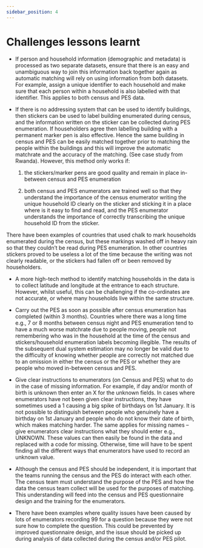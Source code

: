 ```yaml
---
sidebar_position: 4
---
```


# Challenges lessons learnt

* If person and household information (demographic and metadata) is processed as two separate datasets, ensure that there is an easy and unambiguous way to join this information back together again as automatic matching will rely on using information from both datasets. For example, assign a unique identifier to each household and make sure that each person within a household is also labelled with that identifier. This applies to both census and PES data.

* If there is no addressing system that can be used to identify buildings, then stickers can be used to label building enumerated during census, and the information written on the sticker can be collected during PES enumeration. If householders agree then labelling building with a permanent marker pen is also effective. Hence the same building in census and PES can be easily matched together prior to matching the people within the buildings and this will improve the automatic matchrate and the accuracy of the matching. (See case study from Rwanda). However, this method only works if:

    1) the stickers/marker pens are good quality and remain in place in-between census and PES enumeration

    2) both census and PES enumerators are trained well so that they understand the importance of the census enumerator writing the unique household ID clearly on the sticker and sticking it in a place where is it easy to find and read, and the PES enumerator understands the importance of correctly transcribing the unique household ID from the sticker.

There have been examples of countries that used chalk to mark households enumerated during the census, but these markings washed off in heavy rain so that they couldn’t be read during PES enumeration. In other countries stickers proved to be useless a lot of the time because the writing was not clearly readable, or the stickers had fallen off or been removed by householders.

* A more high-tech method to identify matching households in the data is to collect latitude and longitude at the entrance to each structure. However, whilst useful, this can be challenging if the co-ordinates are not accurate, or where many households live within the same structure.

* Carry out the PES as soon as possible after census enumeration has completed (within 3 months). Countries where there was a long time e.g., 7 or 8 months between census night and PES enumeration tend to have a much worse matchrate due to people moving, people not remembering who was in the household at the time of the census and stickers/household enumeration labels becoming illegible. The results of the subsequent dual system estimation may no longer be valid due to the difficulty of knowing whether people are correctly not matched due to an omission in either the census or the PES or whether they are people who moved in-between census and PES.

* Give clear instructions to enumerators (on Census and PES) what to do in the case of missing information. For example, if day and/or month of birth is unknown then enter an X for the unknown fields. In cases where enumerators have not been given clear instructions, they have sometimes used a 1 causing a big spike of birthdays on 1st January. It is not possible to distinguish between people who genuinely have a birthday on 1st January and people who do not know their date of birth, which makes matching harder. The same applies for missing names – give enumerators clear instructions what they should enter e.g., UNKNOWN. These values can then easily be found in the data and replaced with a code for missing. Otherwise, time will have to be spent finding all the different ways that enumerators have used to record an unknown value.

* Although the census and PES should be independent, it is important that the teams running the census and the PES do interact with each other. The census team must understand the purpose of the PES and how the data the census team collect will be used for the purposes of matching. This understanding will feed into the census and PES questionnaire design and the training for the enumerators.

* There have been examples where quality issues have been caused by lots of enumerators recording 99 for a question because they were not sure how to complete the question. This could be prevented by improved questionnaire design, and the issue should be picked up during analysis of data collected during the census and/or PES pilot.